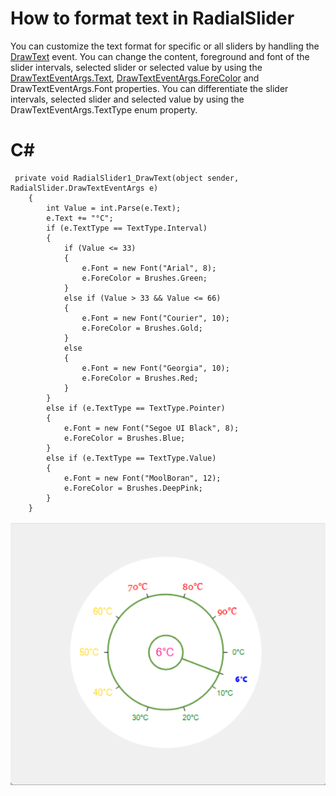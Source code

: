 # How to format text in RadialSlider
You can customize the text format for specific or all sliders by handling the [DrawText](https://help.syncfusion.com/cr/windowsforms/Syncfusion.Windows.Forms.Tools.RadialSlider.html) event. You can change the content, foreground and font of the slider intervals, selected slider or selected value by using the [DrawTextEventArgs.Text](https://help.syncfusion.com/cr/windowsforms/Syncfusion.Windows.Forms.Tools.RadialSlider.DrawTextEventArgs.html#Syncfusion_Windows_Forms_Tools_RadialSlider_DrawTextEventArgs_Text), [DrawTextEventArgs.ForeColor](https://help.syncfusion.com/cr/windowsforms/Syncfusion.Windows.Forms.Tools.RadialSlider.DrawTextEventArgs.html#Syncfusion_Windows_Forms_Tools_RadialSlider_DrawTextEventArgs_ForeColor) and DrawTextEventArgs.Font properties. You can differentiate the slider intervals, selected slider and selected value by using the DrawTextEventArgs.TextType enum property.

# C#

     private void RadialSlider1_DrawText(object sender, RadialSlider.DrawTextEventArgs e)
        {
            int Value = int.Parse(e.Text);
            e.Text += "°C";
            if (e.TextType == TextType.Interval)
            {
                if (Value <= 33)
                {
                    e.Font = new Font("Arial", 8);
                    e.ForeColor = Brushes.Green;
                }
                else if (Value > 33 && Value <= 66)
                {
                    e.Font = new Font("Courier", 10);
                    e.ForeColor = Brushes.Gold;
                }
                else
                {
                    e.Font = new Font("Georgia", 10);
                    e.ForeColor = Brushes.Red;
                }
            }
            else if (e.TextType == TextType.Pointer)
            {
                e.Font = new Font("Segoe UI Black", 8);
                e.ForeColor = Brushes.Blue;
            }
            else if (e.TextType == TextType.Value)
            {
                e.Font = new Font("MoolBoran", 12);
                e.ForeColor = Brushes.DeepPink;
            }
        }

![RadialSlider TextFormatting](Samples/Text_Formatting/Image/RadialSlider%20TextFormatting.png)
